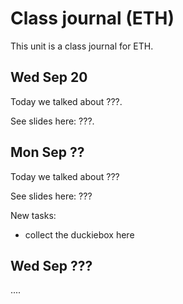 # Class journal (ETH)

This unit is a class journal for ETH.

## Wed Sep 20

Today we talked about ???.

See slides here: ???.

## Mon Sep ??

Today we talked about ???

See slides here: ???

New tasks:

- collect the duckiebox here

## Wed Sep ???

....
